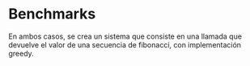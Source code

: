 # Benchmarks

En ambos casos, se crea un sistema que consiste en una llamada que devuelve el valor de una secuencia de fibonacci, con implementación greedy.